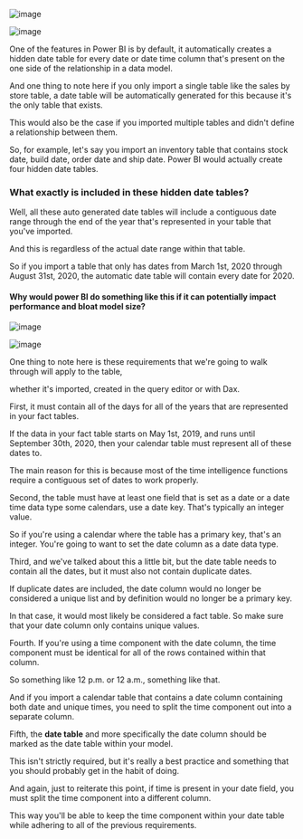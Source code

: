 ![image](https://github.com/liubovkyry/DAX/assets/118057504/b80df3de-900a-4c77-8a14-8e99d3bd4626)


![image](https://github.com/liubovkyry/DAX/assets/118057504/50e6ea06-a3b1-41a0-90d9-c06baaa1bff9)


One of the features in Power BI is by default, it automatically creates a hidden date table for every date or date time column that's present on the one side of the relationship in a data model.

And one thing to note here if you only import a single table like the sales by store table, a date table will be automatically generated for this because it's the only table that exists.

This would also be the case if you imported multiple tables and didn't define a relationship between them.

So, for example, let's say you import an inventory table that contains stock date, build date, order date and ship date. Power BI would actually create four hidden date tables.


### What exactly is included in these hidden date tables?

Well, all these auto generated date tables will include a contiguous date range through the end of the year that's represented in your table that you've imported.

And this is regardless of the actual date range within that table.

So if you import a table that only has dates from March 1st, 2020 through August 31st, 2020, the automatic date table will contain every date for 2020.



#### Why would power BI do something like this if it can potentially impact performance and bloat model size?

![image](https://github.com/liubovkyry/DAX/assets/118057504/69c98156-ba3e-4270-b973-ef7250a85b0e)




    
![image](https://github.com/liubovkyry/DAX/assets/118057504/f32c416a-bb0a-41ed-9edb-5787b183b6ff)


One thing to note here is these requirements that we're going to walk through will apply to the table,

whether it's imported, created in the query editor or with Dax.


First, it must contain all of the days for all of the years that are represented in your fact tables.

If the data in your fact table starts on May 1st, 2019, and runs until September 30th, 2020, then your calendar table must represent all of these dates to.

The main reason for this is because most of the time intelligence functions require a contiguous set of dates to work properly.


Second, the table must have at least one field that is set as a date or a date time data type some calendars, use a date key. That's typically an integer value.

So if you're using a calendar where the table has a primary key, that's an integer. You're going to want to set the date column as a date data type.


Third, and we've talked about this a little bit, but the date table needs to contain all the dates, but it must also not contain duplicate dates.

If duplicate dates are included, the date column would no longer be considered a unique list and by definition would no longer be a primary key.

In that case, it would most likely be considered a fact table. So make sure that your date column only contains unique values.


Fourth. If you're using a time component with the date column, the time component must be identical for all of the rows contained within that column.

So something like 12 p.m. or 12 a.m., something like that.

And if you import a calendar table that contains a date column containing both date and unique times, you need to split the time component out into a separate column.


Fifth, the <b>date table</b> and more specifically the date column should be marked as the date table within your model.

This isn't strictly required, but it's really a best practice and something that you should probably get in the habit of doing.



And again, just to reiterate this point, if time is present in your date field, you must split the time component into a different column.

This way you'll be able to keep the time component within your date table while adhering to all of the previous requirements.
